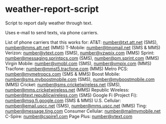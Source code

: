 # weather-report-script
Script to report daily weather through text.

Uses e-mail to send texts, via phone carriers. 

List of phone carriers that this works for:
  AT&T: number@txt.att.net (SMS), number@mms.att.net (MMS)
  T-Mobile: number@tmomail.net (SMS & MMS)
  Verizon: number@vtext.com (SMS), number@vzwpix.com (MMS)
  Sprint: number@messaging.sprintpcs.com (SMS), number@pm.sprint.com (MMS)
  Virgin Mobile: number@vmobl.com (SMS), number@vmpix.com (MMS)
  Tracfone: number@mmst5.tracfone.com (MMS)
  Metro PCS: number@mymetropcs.com (SMS & MMS)
  Boost Mobile: number@sms.myboostmobile.com (SMS), number@myboostmobile.com (MMS)
  Cricket: number@sms.cricketwireless.net (SMS), number@mms.cricketwireless.net (MMS)
  Republic Wireless: number@text.republicwireless.com (SMS)
  Google Fi (Project Fi): number@msg.fi.google.com (SMS & MMS)
  U.S. Cellular: number@email.uscc.net (SMS), number@mms.uscc.net (MMS)
  Ting: number@message.ting.com
  Consumer Cellular: number@mailmymobile.net
  C-Spire: number@cspire1.com
  Page Plus: number@vtext.com
